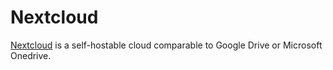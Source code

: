 # Nextcloud

[Nextcloud](https://nextcloud.com) is a self-hostable cloud comparable to Google Drive or Microsoft Onedrive.
